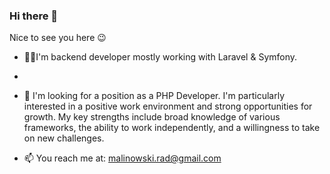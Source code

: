 ### Hi there 👋

Nice to see you here 😉

- 🧑‍🦲I'm backend developer mostly working with Laravel & Symfony.
- 
- 👯 I'm looking for a position as a PHP Developer. I'm particularly interested in a positive work environment and strong opportunities for growth. My key strengths include broad knowledge of various frameworks, the ability to work independently, and a willingness to take on new challenges.

- 📫 You reach me at: malinowski.rad@gmail.com
  


<!--
**oizdar/oizdar** is a ✨ _special_ ✨ repository because its `README.md` (this file) appears on your GitHub profile.

Here are some ideas to get you started:

- 🔭 I’m currently working on ...
- 🌱 I’m currently learning ...
- 👯 I’m looking to collaborate on ...
- 🤔 I’m looking for help with ...
- 💬 Ask me about ...
- 📫 How to reach me: ...
- 😄 Pronouns: ...
- ⚡ Fun fact: ...
-->
